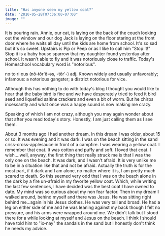 ```yaml
---
title: "Has anyone seen my yellow coat?"
date: "2010-05-28T07:36:00-07:00"
image: ""
---
```


It is pouring rain. Annie, our cat, is laying on the back of the couch looking out the window and our dog Jack is laying on the floor staring at the front door where he waits all day until the kids are home from school. It's so sad but it's so sweet. Upstairs is Pip or Peep or as I like to call him "Stop it!" Stop it is a baby house sparrow that my daughter found yesterday after school. It wasn't able to fly and it was notoriously close to traffic.
Today's Homeschool vocabulary word is "notorious".

no·to·ri·ous (nō-tôr'ē-əs, -tōr'-) 
adj. Known widely and usually unfavorably; infamous: a notorious gangster; a district notorious for vice. 

Although this has nothing to do with today's blog I thought you would like to hear that the baby bird is fine and we have desperately tried to feed it bird seed and liquefied saltine crackers and even a bit of worm. But he chirps incessantly and what once was a happy sound is now making me crazy.

Speaking of which I am not crazy, although you may again wonder about that after you read today's story. Honestly, I am just calling them as I see them.

About 3 months ago I had another dream. In this dream I was older, about 15 or so. It was evening and it was dark. I was on the beach sitting in the sand criss-cross-applesauce in front of a campfire. I was wearing a yellow coat. I remember that coat. It was cotton and puffy and soft. I loved that coat. I wish....well, anyway, the first thing that really struck me is that I was the only one on the beach. It was dark, and I wasn't afraid. It is very unlike me to be in a situation like that and not be afraid. Actually the truth is for the most part, if it dark and I am alone, no matter where it is, I am pretty much scared to death. So this seemed very odd that I was on the beach alone in the dark by a fire un-afraid in my favorite yellow coat.
Which, while writing the last few sentences, I have decided was the best coat I have owned to date.
My mind was so curious about my non fear factor. Then in my dream I walked around, behind myself and there was Jesus. He was sitting right behind me...again in his Jesus clothes. He was very tall and broad. He had a leg on either side of me and he was leaning against my back though I felt no pressure, and his arms were wrapped around me. We didn't talk but I stood there for a while looking at myself and Jesus on the beach. 
I think I should have told him to "ix-nay" the sandals in the sand but I honestly don't think he needs my advice.